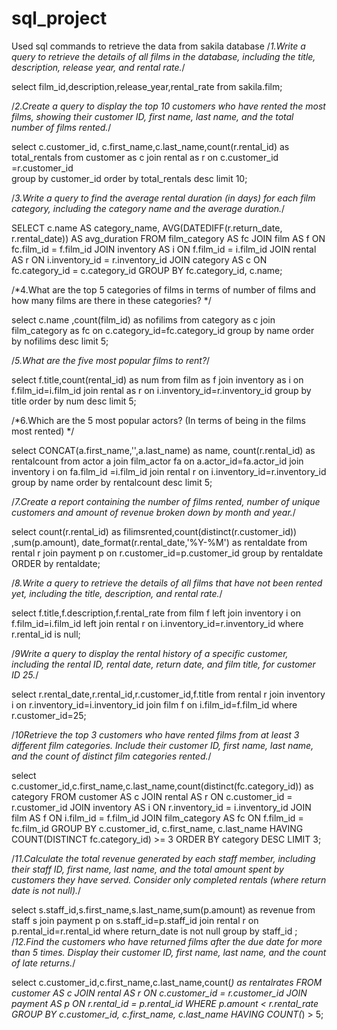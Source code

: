# sql_project
Used sql commands to retrieve the data from sakila database
/*1.Write a query to retrieve the details of all films in the database, 
including the title, description, release year, and rental rate.*/

select film_id,description,release_year,rental_rate from sakila.film;

/*2.Create a query to display the top 10 customers who have rented the most films,
 showing their customer ID, first name, last name, and the total number of films rented.*/
 
select c.customer_id, c.first_name,c.last_name,count(r.rental_id) as total_rentals 
from customer as c join rental as r on c.customer_id =r.customer_id  
group by customer_id order by total_rentals desc limit 10;

/*3.Write a query to find the average rental duration (in days) for each film category, including the category name and the average duration.*/

SELECT  c.name AS category_name, AVG(DATEDIFF(r.return_date, r.rental_date)) AS avg_duration
FROM film_category AS fc
JOIN film AS f ON fc.film_id = f.film_id
JOIN inventory AS i ON f.film_id = i.film_id
JOIN rental AS r ON i.inventory_id = r.inventory_id
JOIN category AS c ON fc.category_id = c.category_id
GROUP BY fc.category_id, c.name;

/*4.What are the top 5 categories of films in terms of number of films and how many films are there in these categories? */

select c.name ,count(film_id) as nofilims from category 
as c join film_category as fc on c.category_id=fc.category_id 
group by name order by nofilims desc limit 5;

/*5.What are the five most popular films to rent?*/

select f.title,count(rental_id) as num from film as f
 join inventory as i on f.film_id=i.film_id
 join rental as r on i.inventory_id=r.inventory_id group by title order by num desc limit 5;
 
 /*6.Which are the 5 most popular actors? (In terms of being in the films most rented) */
 
 select CONCAT(a.first_name,'',a.last_name) as name, count(r.rental_id) as rentalcount
 from actor a join film_actor fa on a.actor_id=fa.actor_id
 join inventory i on fa.film_id =i.film_id
 join rental r on i.inventory_id=r.inventory_id group by name order by rentalcount desc limit 5;
 
 /*7.Create a report containing the number of films rented, number of unique customers and amount of revenue broken down by month and year.*/
 
 select count(r.rental_id) as filimsrented,count(distinct(r.customer_id)) ,sum(p.amount),
 date_format(r.rental_date,'%Y-%M') as rentaldate from rental r
 join payment p on r.customer_id=p.customer_id
  group by rentaldate
  ORDER by rentaldate;
  
  /*8.Write a query to retrieve the details of all films that have not been rented yet, including the title, description, and rental rate.*/
  
 select f.title,f.description,f.rental_rate from film f
  left join inventory i on f.film_id=i.film_id
 left join rental r on i.inventory_id=r.inventory_id
 where r.rental_id is null;
 
 /*9Write a query to display the rental history of a specific customer, 
 including the rental ID, rental date, return date, and film title, for customer ID 25.*/
 
 select r.rental_date,r.rental_id,r.customer_id,f.title from rental r
 join inventory i on r.inventory_id=i.inventory_id
 join film f on i.film_id=f.film_id
 where r.customer_id=25;
 
 /*10Retrieve the top 3 customers who have rented films from at least 3 different film categories.
 Include their customer ID, first name, last name, and the count of distinct film categories rented.*/
 
 select c.customer_id,c.first_name,c.last_name,count(distinct(fc.category_id)) as category
 FROM
    customer AS c
    JOIN rental AS r ON c.customer_id = r.customer_id
    JOIN inventory AS i ON r.inventory_id = i.inventory_id
    JOIN film AS f ON i.film_id = f.film_id
    JOIN film_category AS fc ON f.film_id = fc.film_id
GROUP BY
    c.customer_id,
    c.first_name,
    c.last_name
HAVING
    COUNT(DISTINCT fc.category_id) >= 3
ORDER BY
    category DESC
LIMIT 3;

/*11.Calculate the total revenue generated by each staff member, including their staff ID, first name, last name, and the total amount spent by customers they have served.
 Consider only completed rentals (where return date is not null).*/
 
select s.staff_id,s.first_name,s.last_name,sum(p.amount) as revenue from staff s 
join payment p on s.staff_id=p.staff_id
join rental r on p.rental_id=r.rental_id
where return_date is not null
group by staff_id ;
/*12.Find the customers who have returned films after the due date for more than 5 times.
 Display their customer ID, first name, last name, and the count of late returns.*/
 
select c.customer_id,c.first_name,c.last_name,count(*) as rentalrates
FROM 
    customer AS c
    JOIN rental AS r ON c.customer_id = r.customer_id
    JOIN payment AS p ON r.rental_id = p.rental_id
WHERE 
    p.amount < r.rental_rate
GROUP BY 
    c.customer_id,
    c.first_name,
    c.last_name
HAVING 
    COUNT(*) > 5;
